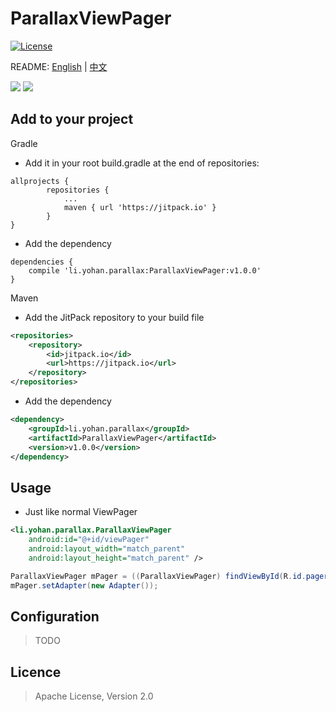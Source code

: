 # ParallaxViewPager

[![License](https://img.shields.io/badge/License-Apache%202.0-blue.svg)](https://opensource.org/licenses/Apache-2.0)

README: [English](https://github.com/demoNo/ParallaxViewPager/blob/master/README.md) | [中文](https://github.com/demoNo/AutoScrollViewPager/blob/master/README-zh.md)

![](https://raw.githubusercontent.com/demoNo/ParallaxViewPager/master/art/rate_0.5.gif)
![](https://raw.githubusercontent.com/demoNo/ParallaxViewPager/master/art/rate_1.gif)

## Add to your project

Gradle

* Add it in your root build.gradle at the end of repositories:
```Gradle
allprojects {
		repositories {
			...
			maven { url 'https://jitpack.io' }
		}
}
```

* Add the dependency
```Gradle
dependencies {
    compile 'li.yohan.parallax:ParallaxViewPager:v1.0.0'
}
```


Maven

* Add the JitPack repository to your build file
```xml
<repositories>
    <repository>
        <id>jitpack.io</id>
        <url>https://jitpack.io</url>
    </repository>
</repositories>
```

* Add the dependency
```xml
<dependency>
    <groupId>li.yohan.parallax</groupId>
    <artifactId>ParallaxViewPager</artifactId>
    <version>v1.0.0</version>
</dependency>
```

## Usage

* Just like normal ViewPager

```xml
<li.yohan.parallax.ParallaxViewPager
    android:id="@+id/viewPager"
    android:layout_width="match_parent"
    android:layout_height="match_parent" />
```

```Java
ParallaxViewPager mPager = ((ParallaxViewPager) findViewById(R.id.pager));
mPager.setAdapter(new Adapter());
```


## Configuration

> TODO


## Licence

> Apache License, Version 2.0
